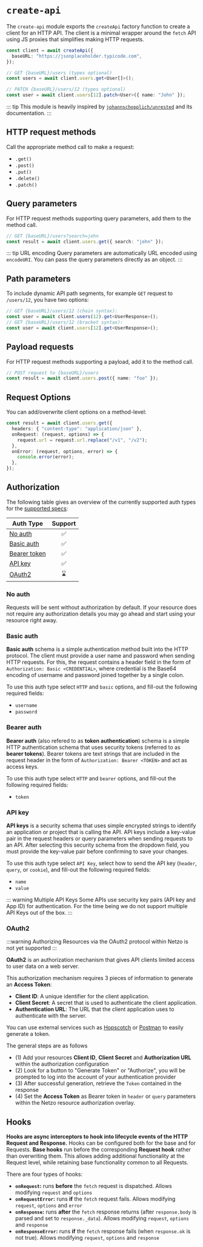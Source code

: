# `create-api`

The `create-api` module exports the `createApi` factory function to create a
client for an HTTP API. The client is a minimal wrapper around the `fetch` API
using JS proxies that simplifies making HTTP requests.

```ts
const client = await createApi({
  baseURL: "https://jsonplaceholder.typicode.com",
});

// GET {baseURL}/users (types optional)
const users = await client.users.get<User[]>();

// PATCH {baseURL}/users/12 (types optional)
const user = await client.users[12].patch<User>({ name: "John" });
```

::: tip This module is heavily inspired by
[`johannschopplich/unrested`](https://github.com/johannschopplich/unrested) and
its documentation. :::

## HTTP request methods

Call the appropriate method call to make a request:

- `.get()`
- `.post()`
- `.put()`
- `.delete()`
- `.patch()`

## Query parameters

For HTTP request methods supporting query parameters, add them to the method
call.

```ts
// GET {baseURL}/users?search=john
const result = await client.users.get({ search: "john" });
```

::: tip URL encoding Query parameters are automatically URL encoded using
`encodeURI`. You can pass the query parameters directly as an object. :::

## Path parameters

To include dynamic API path segments, for example `GET` request to `/users/12`,
you have two options:

```ts
// GET {baseURL}/users/12 (chain syntax):
const user = await client.users(12).get<UserResponse>();
// GET {baseURL}/users/12 (bracket syntax):
const user = await client.users[12].get<UserResponse>();
```

## Payload requests

For HTTP request methods supporting a payload, add it to the method call.

```ts
// POST request to {baseURL}/users
const result = await client.users.post({ name: "foo" });
```

## Request Options

You can add/overwrite client options on a method-level:

```ts
const result = await client.users.get({
  headers: { "content-type": "application/json" },
  onRequest: (request, options) => {
    request.url = request.url.replace("/v1", "/v2");
  },
  onError: (request, options, error) => {
    console.error(error);
  },
});
```

## Authorization

The following table gives an overview of the currently supported auth types for
the [supported specs](#supported-specs):

| **Auth Type**                | **Support** |
| ---------------------------- | :---------: |
| [No auth](#no-auth)          |     ✅      |
| [Basic auth](#basic-auth)    |     ✅      |
| [Bearer token](#bearer-auth) |     ✅      |
| [API key](#api-key)          |     ✅      |
| [OAuth2](#oauth2)            |     ⌛      |

### No auth

Requests will be sent without authorization by default. If your resource does
not require any authorization details you may go ahead and start using your
resource right away.

### Basic auth

**Basic auth** schema is a simple authentication method built into the HTTP
protocol. The client must provide a user name and password when sending HTTP
requests. For this, the request contains a header field in the form of
`Authorization: Basic <CREDENTIAL>`, where credential is the Base64 encoding of
username and password joined together by a single colon.

To use this auth type select `HTTP` and `basic` options, and fill-out the
following required fields:

- `username`
- `password`

### Bearer auth

**Bearer auth** (also refered to as **token authentication**) schema is a simple
HTTP authentication schema that uses security tokens (referred to as **bearer
tokens**). Bearer tokens are text strings that are included in the request
header in the form of `Authorization: Bearer <TOKEN>` and act as access keys.

To use this auth type select `HTTP` and `bearer` options, and fill-out the
following required fields:

- `token`

### API key

**API keys** is a security schema that uses simple encrypted strings to identify
an application or project that is calling the API. API keys include a key-value
pair in the request headers or query parameters when sending requests to an API.
After selecting this security schema from the dropdown field, you must provide
the key-value pair before confirming to save your changes.

To use this auth type select `API Key`, select how to send the API key
(`header`, `query`, or `cookie`), and fill-out the following required fields:

- `name`
- `value`

::: warning Multiple API Keys Some APIs use security key pairs (API key and App
ID) for authentication. For the time being we do not support multiple API Keys
out of the box. :::

### OAuth2

:::warning Authorizing Resources via the OAuth2 protocol within Netzo is not yet
supported :::

**OAuth2** is an authorization mechanism that gives API clients limited access
to user data on a web server.

This authorization mechanism requires 3 pieces of information to generate an
**Access Token**:

- **Client ID**: A unique identifier for the client application.
- **Client Secret**: A secret that is used to authenticate the client
  application.
- **Authentication URL**: The URL that the client application uses to
  authenticate with the server.

You can use external services such as [Hopscotch](https://hoppscotch.io/) or
[Postman](https://web.postman.co) to easily generate a token.

The general steps are as follows

- (1) Add your resources **Client ID**, **Client Secret** and **Authorization
  URL** within the authorization configuration
- (2) Look for a button to "Generate Token" or "Authorize", you will be prompted
  to log into the account of your authentication provider
- (3) After successful generation, retrieve the `Token` contained in the
  response
- (4) Set the **Access Token** as Bearer token in `header` or `query` parameters
  within the Netzo resource authorization overlay.

## Hooks

**Hooks are async interceptors to hook into lifecycle events of the HTTP Request
and Response.** Hooks can be configured both for the base and for Requests.
**Base hooks** run before the corresponding **Request hook** rather than
overwriting them. This allows adding additional functionality at the Request
level, while retaining base functionality common to all Requests.

There are four types of hooks:

- **`onRequest`:** runs **before** the `fetch` request is dispatched. Allows
  modifying `request` and `options`
- **`onRequestError`:** runs **if** the `fetch` request fails. Allows modifying
  `request`, `options` and `error`
- **`onResponse`:** runs **after** the `fetch` response returns (after
  `response.body` is parsed and set to `response._data`). Allows modifying
  `request`, `options` and `response`
- **`onResponseError`:** runs **if** the `fetch` response fails (when
  `response.ok` is not true). Allows modifying `request`, `options` and
  `response`

